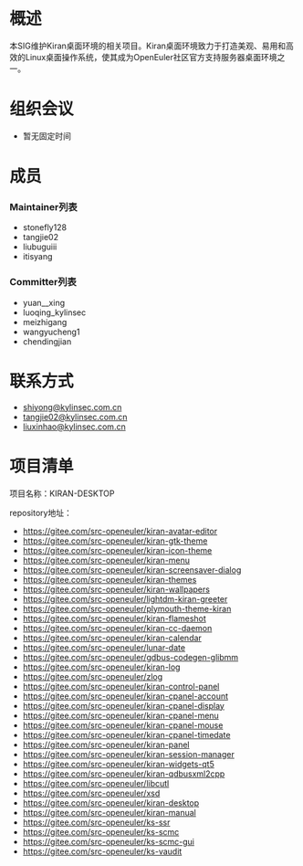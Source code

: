 # 概述

本SIG维护Kiran桌面环境的相关项目。Kiran桌面环境致力于打造美观、易用和高效的Linux桌面操作系统，使其成为OpenEuler社区官方支持服务器桌面环境之一。

# 组织会议

- 暂无固定时间

# 成员

### Maintainer列表

- stonefly128
- tangjie02
- liubuguiii
- itisyang

### Committer列表

- yuan__xing
- luoqing_kylinsec
- meizhigang
- wangyucheng1
- chendingjian

# 联系方式

- shiyong@kylinsec.com.cn
- tangjie02@kylinsec.com.cn
- liuxinhao@kylinsec.com.cn

# 项目清单

项目名称：KIRAN-DESKTOP

repository地址：

- https://gitee.com/src-openeuler/kiran-avatar-editor
- https://gitee.com/src-openeuler/kiran-gtk-theme
- https://gitee.com/src-openeuler/kiran-icon-theme
- https://gitee.com/src-openeuler/kiran-menu
- https://gitee.com/src-openeuler/kiran-screensaver-dialog
- https://gitee.com/src-openeuler/kiran-themes
- https://gitee.com/src-openeuler/kiran-wallpapers
- https://gitee.com/src-openeuler/lightdm-kiran-greeter
- https://gitee.com/src-openeuler/plymouth-theme-kiran
- https://gitee.com/src-openeuler/kiran-flameshot
- https://gitee.com/src-openeuler/kiran-cc-daemon
- https://gitee.com/src-openeuler/kiran-calendar
- https://gitee.com/src-openeuler/lunar-date
- https://gitee.com/src-openeuler/gdbus-codegen-glibmm
- https://gitee.com/src-openeuler/kiran-log
- https://gitee.com/src-openeuler/zlog
- https://gitee.com/src-openeuler/kiran-control-panel
- https://gitee.com/src-openeuler/kiran-cpanel-account
- https://gitee.com/src-openeuler/kiran-cpanel-display
- https://gitee.com/src-openeuler/kiran-cpanel-menu
- https://gitee.com/src-openeuler/kiran-cpanel-mouse
- https://gitee.com/src-openeuler/kiran-cpanel-timedate
- https://gitee.com/src-openeuler/kiran-panel
- https://gitee.com/src-openeuler/kiran-session-manager
- https://gitee.com/src-openeuler/kiran-widgets-qt5
- https://gitee.com/src-openeuler/kiran-qdbusxml2cpp
- https://gitee.com/src-openeuler/libcutl
- https://gitee.com/src-openeuler/xsd
- https://gitee.com/src-openeuler/kiran-desktop
- https://gitee.com/src-openeuler/kiran-manual
- https://gitee.com/src-openeuler/ks-ssr
- https://gitee.com/src-openeuler/ks-scmc
- https://gitee.com/src-openeuler/ks-scmc-gui
- https://gitee.com/src-openeuler/ks-vaudit
